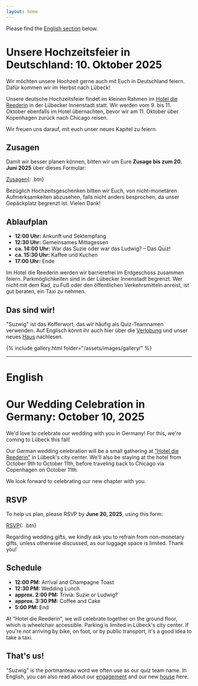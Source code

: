 ```yaml
---
layout: home
---
```


Please find the [English section](#english) below.

# Unsere Hochzeitsfeier in Deutschland: 10. Oktober 2025

Wir möchten unsere Hochzeit gerne auch mit Euch in Deutschland feiern.
Dafür kommen wir im Herbst nach Lübeck\!

Unsere deutsche Hochzeitsfeier findet im kleinen Rahmen im [Hotel die Reederin](https://www.die-reederin.de/) in der Lübecker Innenstadt statt.
Wir werden vom 9. bis 11. Oktober ebenfalls im Hotel übernachten, bevor wir am 11. Oktober über Kopenhagen zurück nach Chicago reisen.

Wir freuen uns darauf, mit euch unser neues Kapitel zu feiern.

## Zusagen

Damit wir besser planen können, bitten wir um Eure **Zusage bis zum 20. Juni 2025** über dieses Formular:

[Zusagen](https://docs.google.com/forms/d/e/1FAIpQLSfg5v1WGokd_VvgCD7MxrAVjjcIJe6Bfx1C6FIihK8GUEGhqQ/viewform?usp=dialog){: .btn}

Bezüglich Hochzeitsgeschenken bitten wir Euch, von nicht-monetären Aufmerksamkeiten abzusehen, falls nicht anders besprochen, da unser Gepäckplatz begrenzt ist. Vielen Dank\!

## Ablaufplan

- **12:00 Uhr:** Ankunft und Sektempfang
- **12:30 Uhr:** Gemeinsames Mittagessen
- **ca. 14:00 Uhr:** War das Suzie oder war das Ludwig? – Das Quiz\!
- **ca. 15:30 Uhr:** Kaffee und Kuchen
- **17:00 Uhr:** Ende

Im Hotel die Reederin werden wir barrierefrei im Erdgeschoss zusammen feiern. Parkmöglichkeiten sind in der Lübecker Innenstadt begrenzt. Wer nicht mit dem Rad, zu Fuß oder den öffentlichen Verkehrsmitteln anreist, ist gut beraten, ein Taxi zu nehmen.

## Das sind wir\!

"Suzwig" ist das Kofferwort, das wir häufig als Quiz-Teamnamen verwenden.
Auf Englisch könnt ihr auch hier über die [Verlobung](proposal) und unser neues [Haus](house) nachlesen.

{% include gallery.html folder="/assets/images/gallery/" %}

---

# English

# Our Wedding Celebration in Germany: October 10, 2025

We'd love to celebrate our wedding with you in Germany\!
For this, we're coming to Lübeck this fall\!

Our German wedding celebration will be a small gathering at ["Hotel die Reederin"](https://www.die-reederin.de/) in Lübeck's city center.
We'll also be staying at the hotel from October 9th to October 11th, before traveling back to Chicago via Copenhagen on October 11th.

We look forward to celebrating our new chapter with you.

## RSVP

To help us plan, please RSVP by **June 20, 2025**, using this form:

[RSVP](https://docs.google.com/forms/d/e/1FAIpQLSfg5v1WGokd_VvgCD7MxrAVjjcIJe6Bfx1C6FIihK8GUEGhqQ/viewform?usp=dialog){: .btn}

Regarding wedding gifts, we kindly ask you to refrain from non-monetary gifts, unless otherwise discussed, as our luggage space is limited. Thank you\!

## Schedule

- **12:00 PM:** Arrival and Champagne Toast
- **12:30 PM:** Wedding Lunch
- **approx. 2:00 PM:** Trivia: Suzie or Ludwig?
- **approx. 3:30 PM:** Coffee and Cake
- **5:00 PM:** End

At "Hotel die Reederin", we will celebrate together on the ground floor, which is wheelchair accessible. Parking is limited in Lübeck's city center. If you're not arriving by bike, on foot, or by public transport, it's a good idea to take a taxi.

## That's us\!

"Suzwig" is the portmanteau word we often use as our quiz team name.
In English, you can also read about our [engagement](proposal) and our new [house](house) here.
